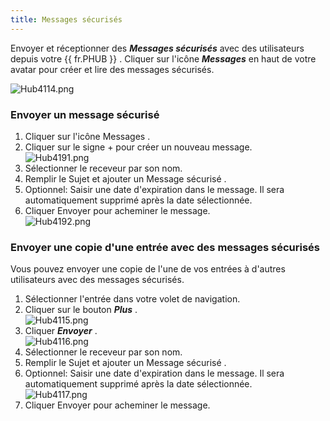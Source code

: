```yaml
---
title: Messages sécurisés
---
```

Envoyer et réceptionner des ***Messages sécurisés*** avec des utilisateurs depuis votre {{ fr.PHUB }} . Cliquer sur l&apos;icône ***Messages*** en haut de votre avatar pour créer et lire des messages sécurisés.  

![Hub4114.png](/img/fr/hub/Hub4114.png) 

### Envoyer un message sécurisé 

1. Cliquer sur l&apos;icône Messages . 
1. Cliquer sur le signe + pour créer un nouveau message.  
![Hub4191.png](/img/fr/hub/Hub4191.png) 
1. Sélectionner le receveur par son nom. 
1. Remplir le Sujet et ajouter un Message sécurisé . 
1. Optionnel: Saisir une date d&apos;expiration dans le message. Il sera automatiquement supprimé après la date sélectionnée. 
1. Cliquer Envoyer pour acheminer le message.  
![Hub4192.png](/img/fr/hub/Hub4192.png) 

### Envoyer une copie d&apos;une entrée avec des messages sécurisés 

Vous pouvez envoyer une copie de l&apos;une de vos entrées à d&apos;autres utilisateurs avec des messages sécurisés.  

1. Sélectionner l&apos;entrée dans votre volet de navigation. 
1. Cliquer sur le bouton ***Plus*** .  
![Hub4115.png](/img/fr/hub/Hub4115.png) 
1. Cliquer ***Envoyer*** .  
![Hub4116.png](/img/fr/hub/Hub4116.png) 
1. Sélectionner le receveur par son nom. 
1. Remplir le Sujet et ajouter un Message sécurisé . 
1. Optionnel: Saisir une date d&apos;expiration dans le message. Il sera automatiquement supprimé après la date sélectionnée.  
![Hub4117.png](/img/fr/hub/Hub4117.png) 
1. Cliquer Envoyer pour acheminer le message. 

